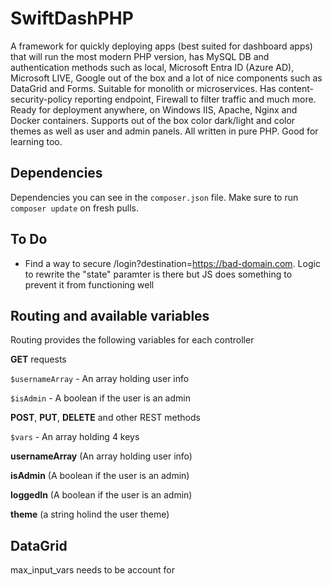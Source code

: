 # SwiftDashPHP

A framework for quickly deploying apps (best suited for dashboard apps) that will run the most modern PHP version, has MySQL DB and authentication methods such as local, Microsoft Entra ID (Azure AD), Microsoft LIVE, Google out of the box and a lot of nice components such as DataGrid and Forms. Suitable for monolith or microservices. Has content-security-policy reporting endpoint, Firewall to filter traffic and much more. Ready for deployment anywhere, on Windows IIS, Apache, Nginx and Docker containers. Supports out of the box color dark/light and color themes as well as user and admin panels. All written in pure PHP. Good for learning too.

## Dependencies

Dependencies you can see in the `composer.json` file. Make sure to run `composer update` on fresh pulls.

## To Do

- Find a way to secure /login?destination=https://bad-domain.com. Logic to rewrite the "state" paramter is there but JS does something to prevent it from functioning well

## Routing and available variables

Routing provides the following variables for each controller

**GET** requests

``$usernameArray`` - An array holding user info

``$isAdmin`` - A boolean if the user is an admin

**POST**, **PUT**, **DELETE** and other REST methods

``$vars`` - An array holding 4 keys

**usernameArray** (An array holding user info)

**isAdmin** (A boolean if the user is an admin)

**loggedIn** (A boolean if the user is an admin)

**theme** (a string holind the user theme)

## DataGrid

max_input_vars needs to be account for
